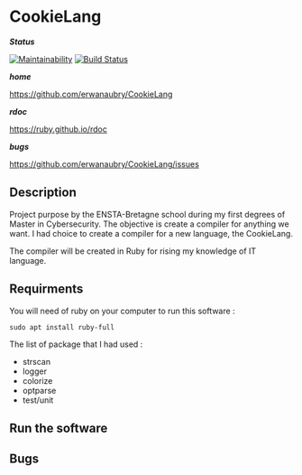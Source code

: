 # CookieLang

**_Status_**

[![Maintainability](https://api.codeclimate.com/v1/badges/c4304dfcf9aa19c69770/maintainability)](https://codeclimate.com/github/erwanaubry/CookieLang/maintainability) [![Build Status](https://travis-ci.org/erwanaubry/CookieLang.svg?branch=main)](https://travis-ci.org/erwanaubry/CookieLang)

**_home_**

<https://github.com/erwanaubry/CookieLang>

**_rdoc_**

<https://ruby.github.io/rdoc>

**_bugs_**

<https://github.com/erwanaubry/CookieLang/issues>

## Description

Project purpose by the ENSTA-Bretagne school during my first degrees of Master in Cybersecurity. The objective is create a compiler for anything we want. I had choice to create a compiler for a new language, the CookieLang.

The compiler will be created in Ruby for rising my knowledge of IT language.

## Requirments

You will need of ruby on your computer to run this software :

    sudo apt install ruby-full

The list of package that I had used :

- strscan
- logger
- colorize
- optparse
- test/unit

## Run the software

## Bugs
